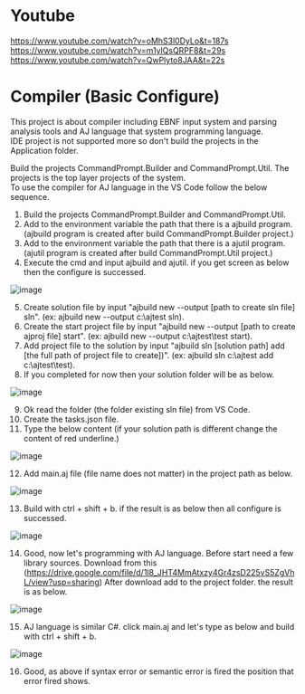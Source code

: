 # Youtube
https://www.youtube.com/watch?v=oMhS3l0DyLo&t=187s <br/>
https://www.youtube.com/watch?v=m1ylQsQRPF8&t=29s <br/>
https://www.youtube.com/watch?v=QwPlyto8JAA&t=22s <br/>


# Compiler (Basic Configure)
This project is about compiler including EBNF input system and parsing analysis tools and AJ language that system programming language. <br/>
IDE project is not supported more so don't build the projects in the Application folder. <br/>

Build the projects CommandPrompt.Builder and CommandPrompt.Util. The projects is the top layer projects of the system. <br/>
To use the compiler for AJ language in the VS Code follow the below sequence. <br/>

1. Build the projects CommandPrompt.Builder and CommandPrompt.Util.
2. Add to the environment variable the path that there is a ajbuild program. (ajbuild program is created after build CommandPrompt.Builder project.)
3. Add to the environment variable the path that there is a ajutil program. (ajutil program is created after build CommandPrompt.Util project.)
4. Execute the cmd and input ajbuild and ajutil. if you get screen as below then the configure is successed.

![image](https://user-images.githubusercontent.com/69152847/167346391-8e345c1f-5666-4e77-934e-67adecdccc1d.png)

5. Create solution file by input "ajbuild new --output [path to create sln file] sln". (ex: ajbuild new --output c:\ajtest sln). <br/>
6. Create the start project file by input "ajbuild new --output [path to create ajproj file] start". (ex: ajbuild new --output c:\ajtest\test start). <br/>
7. Add project file to the solution by input "ajbuild sln [solution path] add [the full path of project file to create])". (ex: ajbuild sln c:\ajtest add c:\ajtest\test). <br/>
8. If you completed for now then your solution folder will be as below.
  
![image](https://user-images.githubusercontent.com/69152847/167367389-b5eb6c3f-c35d-49d9-a86c-14378dc247e7.png)

9. Ok read the folder (the folder existing sln file) from VS Code.
10. Create the tasks.json file.
11. Type the below content (if your solution path is different change the content of red underline.)

![image](https://user-images.githubusercontent.com/69152847/167354844-e521ad39-3248-479b-82ff-4f5770f46a07.png)

12. Add main.aj file (file name does not matter) in the project path as below.

![image](https://user-images.githubusercontent.com/69152847/167367680-e72684d5-1904-49a3-894b-a84393eef56c.png)

13. Build with ctrl + shift + b. if the result is as below then all configure is successed.

![image](https://user-images.githubusercontent.com/69152847/167359849-f62a91e0-bdd3-40d4-9559-eb2bc3db2f35.png)

14. Good, now let's programming with AJ language. Before start need a few library sources. 
Download from this (https://drive.google.com/file/d/1l8_JHT4MmAtxzy4Gr4zsD225vS5ZgVhL/view?usp=sharing)
After download add to the project folder. the result is as below.

![image](https://user-images.githubusercontent.com/69152847/167375176-b86da848-3c18-4c85-9516-022db487b2db.png)

15. AJ language is similar C#. click main.aj and let's type as below and build with ctrl + shift + b.

![image](https://user-images.githubusercontent.com/69152847/167423068-5b4e22d8-4f3b-4964-87de-702030f62be8.png)

16. Good, as above if syntax error or semantic error is fired the position that error fired shows.




